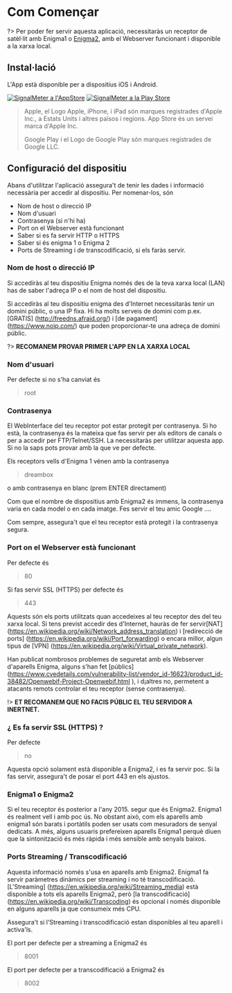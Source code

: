 # Com Començar

?> Per poder fer servir aquesta aplicació, necessitaràs un receptor de satèl·lit amb Enigma1 o [Enigma2](https://kodi.wiki/view/Enigma2), amb el Webserver funcionant i disponible a la xarxa local.

## Instal·lació
L'App està disponible per a dispositius iOS i Android.

[![SignalMeter a l'AppStore](https://raw.githubusercontent.com/shaxxx/Signalmeter2/master/docs/appstore.png)](https://apps.apple.com/us/app/enigma-signal-meter/id1479557163?l=hr&ls=1)
[![SignalMeter a la Play Store](https://raw.githubusercontent.com/shaxxx/Signalmeter2/master/docs/play.png)](https://play.google.com/store/apps/details?id=com.krkadoni.app.signalmeter)

> Apple, el Logo Apple, iPhone, i iPad són marques registrades d'Apple Inc., a Estats Units i altres països i regions. App Store és un servei marca d'Apple Inc. 
>  
> Google Play i el Logo de Google Play són marques registrades de Google LLC.

## Configuració del dispositiu
Abans d'utilitzar l'aplicació assegura't de tenir les dades i informació necessària per accedir al dispositiu. Per nomenar-los, són

- Nom de host o direcció IP
- Nom d'usuari
- Contrasenya (si n'hi ha)
- Port on el Webserver està funcionant
- Saber si es fa servir HTTP o HTTPS
- Saber si és enigma 1 o Enigma 2
- Ports de Streaming i de transcodificació, si els faràs servir.

### Nom de host o direcció IP

Si accediràs al teu dispositiu Enigma només des de la teva xarxa local (LAN) has de saber l'adreça IP o el nom de host del dispositiu.

Si accediràs al teu dispositiu enigma des d'Internet necessitaràs tenir un domini públic, o una IP fixa. Hi ha molts serveis de domini com p.ex. [GRATIS] (http://freedns.afraid.org/) i [de pagament] (https://www.noip.com/) que poden proporcionar-te una adreça de domini públic.

?> **RECOMANEM PROVAR PRIMER L'APP EN LA XARXA LOCAL**

### Nom d'usuari

Per defecte si no s'ha canviat és
> root

### Contrasenya

El WebInterface del teu receptor pot estar protegit per contrasenya. Si ho està, la contrasenya és la mateixa que fas servir per als editors de canals o per a accedir per FTP/Telnet/SSH. La necessitaràs per utilitzar aquesta app. Si no la saps pots provar amb la que ve per defecte.

Els receptors vells d'Enigma 1 vénen amb la contrasenya
> dreambox

o amb contrasenya en blanc (prem ENTER directament)

Com que el nombre de dispositius amb Enigma2 és immens, la contrasenya varia en cada model o en cada imatge. Fes servir el teu amic Google ....

Com sempre, assegura't que el teu receptor està protegit i la contrasenya segura.

### Port on el Webserver està funcionant

Per defecte és
> 80

Si fas servir SSL (HTTPS) per defecte és
> 443

Aquests són els ports utilitzats quan accedeixes al teu receptor des del teu xarxa local. Si tens previst accedir des d'Internet, hauràs de fer servir[NAT] (https://en.wikipedia.org/wiki/Network_address_translation) i [redirecció de ports] (https://en.wikipedia.org/wiki/Port_forwarding) o encara millor, algun tipus de [VPN] (https://en.wikipedia.org/wiki/Virtual_private_network).

Han publicat nombrosos problemes de seguretat amb els Webserver d'aparells Enigma, alguns s'han fet [públics] (https://www.cvedetails.com/vulnerability-list/vendor_id-16623/product_id-38482/Openwebif-Project-Openwebif.html ), i d¡altres no, permetent a atacants remots controlar el teu receptor (sense contrasenya).

!> **ET RECOMANEM QUE NO FACIS PÚBLIC EL TEU SERVIDOR A INERTNET.**

### ¿ Es fa servir SSL (HTTPS) ?

Per defecte
> no

Aquesta opció solament està disponible a Enigma2, i es fa servir poc. Si la fas servir, assegura't de posar el port 443 en els ajustos.

### Enigma1 o Enigma2

Si el teu receptor és posterior a l'any 2015. segur que és Enigma2. Enigma1 és realment vell i amb poc ús. No obstant això, com els aparells amb enigma1 són barats i portàtils poden ser usats com mesuradors de senyal dedicats. A més, alguns usuaris prefereixen aparells Enigma1 perquè diuen que la sintonització és més ràpida i més sensible amb senyals baixos.

### Ports Streaming / Transcodificació

Aquesta informació només s'usa en aparells amb Enigma2. Enigma1 fa servir paràmetres dinàmics per streaming i no té transcodificació. [L'Streaming] (https://en.wikipedia.org/wiki/Streaming_media) està disponible a tots els aparells Enigma2, però [la transcodificació] (https://en.wikipedia.org/wiki/Transcoding) és opcional i només disponible en alguns aparells ja que consumeix més CPU.

Assegura't si l'Streaming i transcodificació estan disponibles al teu aparell i activa'ls.

El port per defecte per a streaming a Enigma2 és
> 8001

El port per defecte per a transcodificació a Enigma2 és
>8002


